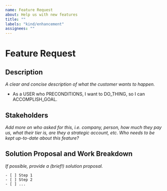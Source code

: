 ```yaml
---
name: Feature Request
about: Help us with new features
title: ""
labels: "kind/enhancement"
assignees: ""
---
```


# Feature Request

## Description

_A clear and concise description of what the customer wants to happen._

- As a USER who PRECONDITIONS, I want to DO_THING, so I can ACCOMPLISH_GOAL.

## Stakeholders

_Add more on who asked for this, i.e. company, person, how much they pay us, what their tier is, are they a strategic account, etc. Who needs to be kept up-to-date about this feature?_

## Solution Proposal and Work Breakdown

_If possible, provide a (brief!) solution proposal._

```[tasklist]
- [ ] Step 1
- [ ] Step 2
- [ ] ...
```
